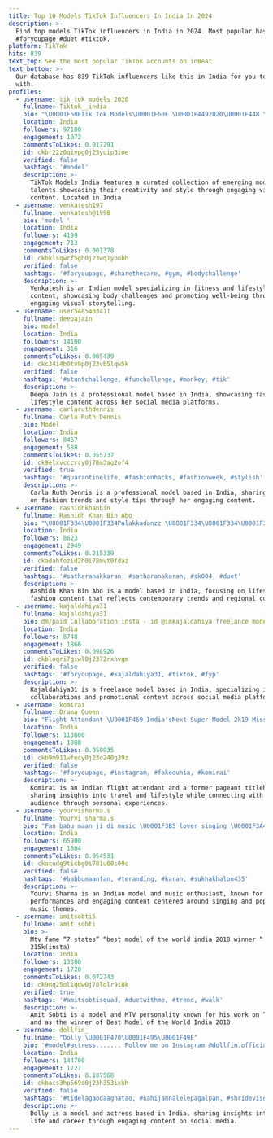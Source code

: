 ```yaml
---
title: Top 10 Models TikTok Influencers In India In 2024
description: >-
  Find top models TikTok influencers in India in 2024. Most popular hashtags:
  #foryoupage #duet #tiktok.
platform: TikTok
hits: 839
text_top: See the most popular TikTok accounts on inBeat.
text_bottom: >-
  Our database has 839 TikTok influencers like this in India for you to connect
  with.
profiles:
  - username: tik_tok_models_2020
    fullname: Tiktok__india
    bio: "\U0001F60ETik Tok Models\U0001F60E \U0001F4492020\U0001F448 \U0001F64FFollow insta id\U0001F64F"
    location: India
    followers: 97100
    engagement: 1072
    commentsToLikes: 0.017291
    id: ckbr22z0qivpg0j23yuip3ioe
    verified: false
    hashtags: '#model'
    description: >-
      TikTok Models India features a curated collection of emerging model
      talents showcasing their creativity and style through engaging video
      content. Located in India.
  - username: venkatesh197
    fullname: venkatesh@1998
    bio: 'model '
    location: India
    followers: 4199
    engagement: 713
    commentsToLikes: 0.001378
    id: ckbklsqwrf5gh0j23wq1ybobh
    verified: false
    hashtags: '#foryoupage, #sharethecare, #gym, #bodychallenge'
    description: >-
      Venkatesh is an Indian model specializing in fitness and lifestyle
      content, showcasing body challenges and promoting well-being through
      engaging visual storytelling.
  - username: user5485403411
    fullname: deepajain
    bio: model
    location: India
    followers: 14100
    engagement: 316
    commentsToLikes: 0.005439
    id: ckc34i4b0tv9p0j23vb5lqw5k
    verified: false
    hashtags: '#stuntchallenge, #funchallenge, #monkey, #tik'
    description: >-
      Deepa Jain is a professional model based in India, showcasing fashion and
      lifestyle content across her social media platforms.
  - username: carlaruthdennis
    fullname: Carla Ruth Dennis
    bio: Model
    location: India
    followers: 8467
    engagement: 588
    commentsToLikes: 0.055737
    id: ck9elxvcccrry0j78m3ag2of4
    verified: true
    hashtags: '#quarantinelife, #fashionhacks, #fashionweek, #stylish'
    description: >-
      Carla Ruth Dennis is a professional model based in India, sharing insights
      on fashion trends and style tips through her engaging content.
  - username: rashidhkhanbin
    fullname: Rashidh Khan Bin Abo
    bio: "\U0001F334\U0001F334Palakkadanzz \U0001F334\U0001F334\U0001F33E single \U0001F600\U0001F600\U0001F60D\U0001F60D \U0001F382July22\U0001F382 1998 model #SK004\U0001F451"
    location: India
    followers: 8623
    engagement: 2949
    commentsToLikes: 0.215339
    id: ckadahfozid2h0i78mvt0fdaz
    verified: false
    hashtags: '#satharanakkaran, #satharanakaran, #sk004, #duet'
    description: >-
      Rashidh Khan Bin Abo is a model based in India, focusing on lifestyle and
      fashion content that reflects contemporary trends and regional culture.
  - username: kajaldahiya31
    fullname: kajaldahiya31
    bio: dm/paid Collaboration insta - id @imkajaldahiya freelance model
    location: India
    followers: 8748
    engagement: 1866
    commentsToLikes: 0.098926
    id: ckbloqri7giwl0j2372rxnvgm
    verified: false
    hashtags: '#foryoupage, #kajaldahiya31, #tiktok, #fyp'
    description: >-
      Kajaldahiya31 is a freelance model based in India, specializing in
      collaborations and promotional content across social media platforms.
  - username: komirai
    fullname: Drama Queen
    bio: "Flight Attendant \U0001F469 India'sNext Super Model 2k19 Miss Delhi 2k18 Luv u Fam \U0001F60D\U0001F618"
    location: India
    followers: 113600
    engagement: 1808
    commentsToLikes: 0.059935
    id: ckb9m911wfecy0j23o240g39z
    verified: false
    hashtags: '#foryoupage, #instagram, #fakedunia, #komirai'
    description: >-
      Komirai is an Indian flight attendant and a former pageant titleholder,
      sharing insights into travel and lifestyle while connecting with her
      audience through personal experiences.
  - username: yourvisharma.s
    fullname: Yourvi sharma.s
    bio: "Fan babu maan ji di music \U0001F3B5 lover singing \U0001F3A4 da sonk vehli model insta yourvi."
    location: India
    followers: 65900
    engagement: 1804
    commentsToLikes: 0.054531
    id: ckacudg9ticbg0i781u00s09c
    verified: false
    hashtags: '#babbumaanfan, #teranding, #karan, #sukhakhalon435'
    description: >-
      Yourvi Sharma is an Indian model and music enthusiast, known for her
      performances and engaging content centered around singing and popular
      music themes.
  - username: amitsobti5
    fullname: amit sobti
    bio: >-
      Mtv fame “7 states” “best model of the world india 2018 winner “
      215k(insta)
    location: India
    followers: 13300
    engagement: 1720
    commentsToLikes: 0.072743
    id: ck9nq25ol1qdw0j78lolr9i8k
    verified: true
    hashtags: '#amitsobtisquad, #duetwithme, #trend, #walk'
    description: >-
      Amit Sobti is a model and MTV personality known for his work on “7 States”
      and as the winner of Best Model of the World India 2018.
  - username: dollfin_
    fullname: "Dolly \U0001F470\U0001F495\U0001F49E"
    bio: '#model#actress....... Follow me on Instagram @dollfin.official'
    location: India
    followers: 144700
    engagement: 1727
    commentsToLikes: 0.107568
    id: ckbacs3hp569q0j23h353ixkh
    verified: false
    hashtags: '#tidelagaodaaghatao, #kahijannalelepagalpan, #shridevisong, #tiktok'
    description: >-
      Dolly is a model and actress based in India, sharing insights into her
      life and career through engaging content on social media.
---
```


